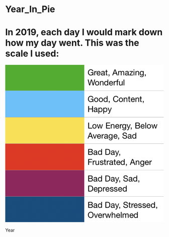 # Year_In_Pie


<h1>In 2019, each day I would mark down how my day went. This was the scale I used: </h1>

<img src="https://raw.githubusercontent.com/danielamar101/Year_In_Pie/master/OldScale.png" height="500px">




Year
